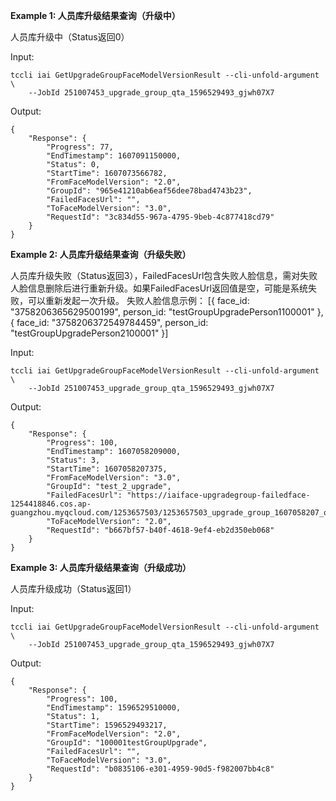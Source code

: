 **Example 1: 人员库升级结果查询（升级中）**

人员库升级中（Status返回0）

Input: 

```
tccli iai GetUpgradeGroupFaceModelVersionResult --cli-unfold-argument  \
    --JobId 251007453_upgrade_group_qta_1596529493_gjwh07X7
```

Output: 
```
{
    "Response": {
        "Progress": 77,
        "EndTimestamp": 1607091150000,
        "Status": 0,
        "StartTime": 1607073566782,
        "FromFaceModelVersion": "2.0",
        "GroupId": "965e41210ab6eaf56dee78bad4743b23",
        "FailedFacesUrl": "",
        "ToFaceModelVersion": "3.0",
        "RequestId": "3c834d55-967a-4795-9beb-4c877418cd79"
    }
}
```

**Example 2: 人员库升级结果查询（升级失败）**

人员库升级失败（Status返回3），FailedFacesUrl包含失败人脸信息，需对失败人脸信息删除后进行重新升级。如果FailedFacesUrl返回值是空，可能是系统失败，可以重新发起一次升级。
失败人脸信息示例：
[{
face_id: "3758206365629500199",
person_id: "testGroupUpgradePerson1100001"
}, {
face_id: "3758206372549784459",
person_id: "testGroupUpgradePerson2100001"
}]

Input: 

```
tccli iai GetUpgradeGroupFaceModelVersionResult --cli-unfold-argument  \
    --JobId 251007453_upgrade_group_qta_1596529493_gjwh07X7
```

Output: 
```
{
    "Response": {
        "Progress": 100,
        "EndTimestamp": 1607058209000,
        "Status": 3,
        "StartTime": 1607058207375,
        "FromFaceModelVersion": "3.0",
        "GroupId": "test_2_upgrade",
        "FailedFacesUrl": "https://iaiface-upgradegroup-failedface-1254418846.cos.ap-guangzhou.myqcloud.com/1253657503/1253657503_upgrade_group_1607058207_qW6RX1UO.json",
        "ToFaceModelVersion": "2.0",
        "RequestId": "b667bf57-b40f-4618-9ef4-eb2d350eb068"
    }
}
```

**Example 3: 人员库升级结果查询（升级成功）**

人员库升级成功（Status返回1）

Input: 

```
tccli iai GetUpgradeGroupFaceModelVersionResult --cli-unfold-argument  \
    --JobId 251007453_upgrade_group_qta_1596529493_gjwh07X7
```

Output: 
```
{
    "Response": {
        "Progress": 100,
        "EndTimestamp": 1596529510000,
        "Status": 1,
        "StartTime": 1596529493217,
        "FromFaceModelVersion": "2.0",
        "GroupId": "100001testGroupUpgrade",
        "FailedFacesUrl": "",
        "ToFaceModelVersion": "3.0",
        "RequestId": "b0835106-e301-4959-90d5-f982007bb4c8"
    }
}
```

